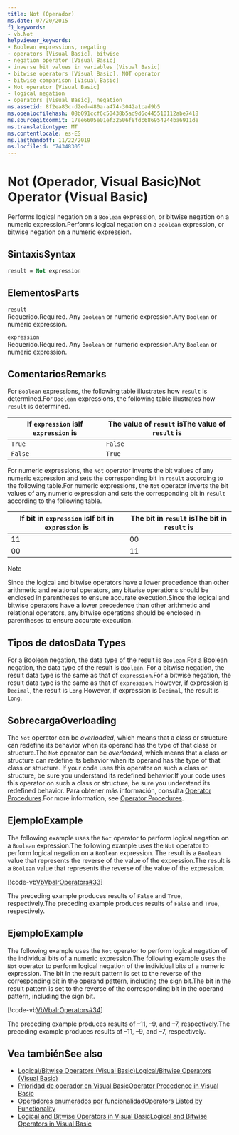 ```yaml
---
title: Not (Operador)
ms.date: 07/20/2015
f1_keywords:
- vb.Not
helpviewer_keywords:
- Boolean expressions, negating
- operators [Visual Basic], bitwise
- negation operator [Visual Basic]
- inverse bit values in variables [Visual Basic]
- bitwise operators [Visual Basic], NOT operator
- bitwise comparison [Visual Basic]
- Not operator [Visual Basic]
- logical negation
- operators [Visual Basic], negation
ms.assetid: 8f2ea83c-d2ed-480a-a474-3042a1cad9b5
ms.openlocfilehash: 08b091ccf6c50438b5ad9d6c445510112abe7418
ms.sourcegitcommit: 17ee6605e01ef32506f8fdc686954244ba6911de
ms.translationtype: MT
ms.contentlocale: es-ES
ms.lasthandoff: 11/22/2019
ms.locfileid: "74348305"
---
```

# <a name="not-operator-visual-basic"></a><span data-ttu-id="2544c-102">Not (Operador, Visual Basic)</span><span class="sxs-lookup"><span data-stu-id="2544c-102">Not Operator (Visual Basic)</span></span>
<span data-ttu-id="2544c-103">Performs logical negation on a `Boolean` expression, or bitwise negation on a numeric expression.</span><span class="sxs-lookup"><span data-stu-id="2544c-103">Performs logical negation on a `Boolean` expression, or bitwise negation on a numeric expression.</span></span>  
  
## <a name="syntax"></a><span data-ttu-id="2544c-104">Sintaxis</span><span class="sxs-lookup"><span data-stu-id="2544c-104">Syntax</span></span>  
  
```vb  
result = Not expression  
```  
  
## <a name="parts"></a><span data-ttu-id="2544c-105">Elementos</span><span class="sxs-lookup"><span data-stu-id="2544c-105">Parts</span></span>  
 `result`  
 <span data-ttu-id="2544c-106">Requerido.</span><span class="sxs-lookup"><span data-stu-id="2544c-106">Required.</span></span> <span data-ttu-id="2544c-107">Any `Boolean` or numeric expression.</span><span class="sxs-lookup"><span data-stu-id="2544c-107">Any `Boolean` or numeric expression.</span></span>  
  
 `expression`  
 <span data-ttu-id="2544c-108">Requerido.</span><span class="sxs-lookup"><span data-stu-id="2544c-108">Required.</span></span> <span data-ttu-id="2544c-109">Any `Boolean` or numeric expression.</span><span class="sxs-lookup"><span data-stu-id="2544c-109">Any `Boolean` or numeric expression.</span></span>  
  
## <a name="remarks"></a><span data-ttu-id="2544c-110">Comentarios</span><span class="sxs-lookup"><span data-stu-id="2544c-110">Remarks</span></span>  
 <span data-ttu-id="2544c-111">For `Boolean` expressions, the following table illustrates how `result` is determined.</span><span class="sxs-lookup"><span data-stu-id="2544c-111">For `Boolean` expressions, the following table illustrates how `result` is determined.</span></span>  
  
|<span data-ttu-id="2544c-112">If `expression` is</span><span class="sxs-lookup"><span data-stu-id="2544c-112">If `expression` is</span></span>|<span data-ttu-id="2544c-113">The value of `result` is</span><span class="sxs-lookup"><span data-stu-id="2544c-113">The value of `result` is</span></span>|  
|------------------------|------------------------------|  
|`True`|`False`|  
|`False`|`True`|  
  
 <span data-ttu-id="2544c-114">For numeric expressions, the `Not` operator inverts the bit values of any numeric expression and sets the corresponding bit in `result` according to the following table.</span><span class="sxs-lookup"><span data-stu-id="2544c-114">For numeric expressions, the `Not` operator inverts the bit values of any numeric expression and sets the corresponding bit in `result` according to the following table.</span></span>  
  
|<span data-ttu-id="2544c-115">If bit in `expression` is</span><span class="sxs-lookup"><span data-stu-id="2544c-115">If bit in `expression` is</span></span>|<span data-ttu-id="2544c-116">The bit in `result` is</span><span class="sxs-lookup"><span data-stu-id="2544c-116">The bit in `result` is</span></span>|  
|-------------------------------|----------------------------|  
|<span data-ttu-id="2544c-117">1</span><span class="sxs-lookup"><span data-stu-id="2544c-117">1</span></span>|<span data-ttu-id="2544c-118">0</span><span class="sxs-lookup"><span data-stu-id="2544c-118">0</span></span>|  
|<span data-ttu-id="2544c-119">0</span><span class="sxs-lookup"><span data-stu-id="2544c-119">0</span></span>|<span data-ttu-id="2544c-120">1</span><span class="sxs-lookup"><span data-stu-id="2544c-120">1</span></span>|  
  
> [!NOTE]
> <span data-ttu-id="2544c-121">Since the logical and bitwise operators have a lower precedence than other arithmetic and relational operators, any bitwise operations should be enclosed in parentheses to ensure accurate execution.</span><span class="sxs-lookup"><span data-stu-id="2544c-121">Since the logical and bitwise operators have a lower precedence than other arithmetic and relational operators, any bitwise operations should be enclosed in parentheses to ensure accurate execution.</span></span>  
  
## <a name="data-types"></a><span data-ttu-id="2544c-122">Tipos de datos</span><span class="sxs-lookup"><span data-stu-id="2544c-122">Data Types</span></span>  
 <span data-ttu-id="2544c-123">For a Boolean negation, the data type of the result is `Boolean`.</span><span class="sxs-lookup"><span data-stu-id="2544c-123">For a Boolean negation, the data type of the result is `Boolean`.</span></span> <span data-ttu-id="2544c-124">For a bitwise negation, the result data type is the same as that of `expression`.</span><span class="sxs-lookup"><span data-stu-id="2544c-124">For a bitwise negation, the result data type is the same as that of `expression`.</span></span> <span data-ttu-id="2544c-125">However, if expression is `Decimal`, the result is `Long`.</span><span class="sxs-lookup"><span data-stu-id="2544c-125">However, if expression is `Decimal`, the result is `Long`.</span></span>  
  
## <a name="overloading"></a><span data-ttu-id="2544c-126">Sobrecarga</span><span class="sxs-lookup"><span data-stu-id="2544c-126">Overloading</span></span>  
 <span data-ttu-id="2544c-127">The `Not` operator can be *overloaded*, which means that a class or structure can redefine its behavior when its operand has the type of that class or structure.</span><span class="sxs-lookup"><span data-stu-id="2544c-127">The `Not` operator can be *overloaded*, which means that a class or structure can redefine its behavior when its operand has the type of that class or structure.</span></span> <span data-ttu-id="2544c-128">If your code uses this operator on such a class or structure, be sure you understand its redefined behavior.</span><span class="sxs-lookup"><span data-stu-id="2544c-128">If your code uses this operator on such a class or structure, be sure you understand its redefined behavior.</span></span> <span data-ttu-id="2544c-129">Para obtener más información, consulta [Operator Procedures](../../../visual-basic/programming-guide/language-features/procedures/operator-procedures.md).</span><span class="sxs-lookup"><span data-stu-id="2544c-129">For more information, see [Operator Procedures](../../../visual-basic/programming-guide/language-features/procedures/operator-procedures.md).</span></span>  
  
## <a name="example"></a><span data-ttu-id="2544c-130">Ejemplo</span><span class="sxs-lookup"><span data-stu-id="2544c-130">Example</span></span>  
 <span data-ttu-id="2544c-131">The following example uses the `Not` operator to perform logical negation on a `Boolean` expression.</span><span class="sxs-lookup"><span data-stu-id="2544c-131">The following example uses the `Not` operator to perform logical negation on a `Boolean` expression.</span></span> <span data-ttu-id="2544c-132">The result is a `Boolean` value that represents the reverse of the value of the expression.</span><span class="sxs-lookup"><span data-stu-id="2544c-132">The result is a `Boolean` value that represents the reverse of the value of the expression.</span></span>  
  
 [!code-vb[VbVbalrOperators#33](~/samples/snippets/visualbasic/VS_Snippets_VBCSharp/VbVbalrOperators/VB/Class1.vb#33)]  
  
 <span data-ttu-id="2544c-133">The preceding example produces results of `False` and `True`, respectively.</span><span class="sxs-lookup"><span data-stu-id="2544c-133">The preceding example produces results of `False` and `True`, respectively.</span></span>  
  
## <a name="example"></a><span data-ttu-id="2544c-134">Ejemplo</span><span class="sxs-lookup"><span data-stu-id="2544c-134">Example</span></span>  
 <span data-ttu-id="2544c-135">The following example uses the `Not` operator to perform logical negation of the individual bits of a numeric expression.</span><span class="sxs-lookup"><span data-stu-id="2544c-135">The following example uses the `Not` operator to perform logical negation of the individual bits of a numeric expression.</span></span> <span data-ttu-id="2544c-136">The bit in the result pattern is set to the reverse of the corresponding bit in the operand pattern, including the sign bit.</span><span class="sxs-lookup"><span data-stu-id="2544c-136">The bit in the result pattern is set to the reverse of the corresponding bit in the operand pattern, including the sign bit.</span></span>  
  
 [!code-vb[VbVbalrOperators#34](~/samples/snippets/visualbasic/VS_Snippets_VBCSharp/VbVbalrOperators/VB/Class1.vb#34)]  
  
 <span data-ttu-id="2544c-137">The preceding example produces results of –11, –9, and –7, respectively.</span><span class="sxs-lookup"><span data-stu-id="2544c-137">The preceding example produces results of –11, –9, and –7, respectively.</span></span>  
  
## <a name="see-also"></a><span data-ttu-id="2544c-138">Vea también</span><span class="sxs-lookup"><span data-stu-id="2544c-138">See also</span></span>

- [<span data-ttu-id="2544c-139">Logical/Bitwise Operators (Visual Basic)</span><span class="sxs-lookup"><span data-stu-id="2544c-139">Logical/Bitwise Operators (Visual Basic)</span></span>](../../../visual-basic/language-reference/operators/logical-bitwise-operators.md)
- [<span data-ttu-id="2544c-140">Prioridad de operador en Visual Basic</span><span class="sxs-lookup"><span data-stu-id="2544c-140">Operator Precedence in Visual Basic</span></span>](../../../visual-basic/language-reference/operators/operator-precedence.md)
- [<span data-ttu-id="2544c-141">Operadores enumerados por funcionalidad</span><span class="sxs-lookup"><span data-stu-id="2544c-141">Operators Listed by Functionality</span></span>](../../../visual-basic/language-reference/operators/operators-listed-by-functionality.md)
- [<span data-ttu-id="2544c-142">Logical and Bitwise Operators in Visual Basic</span><span class="sxs-lookup"><span data-stu-id="2544c-142">Logical and Bitwise Operators in Visual Basic</span></span>](../../../visual-basic/programming-guide/language-features/operators-and-expressions/logical-and-bitwise-operators.md)
